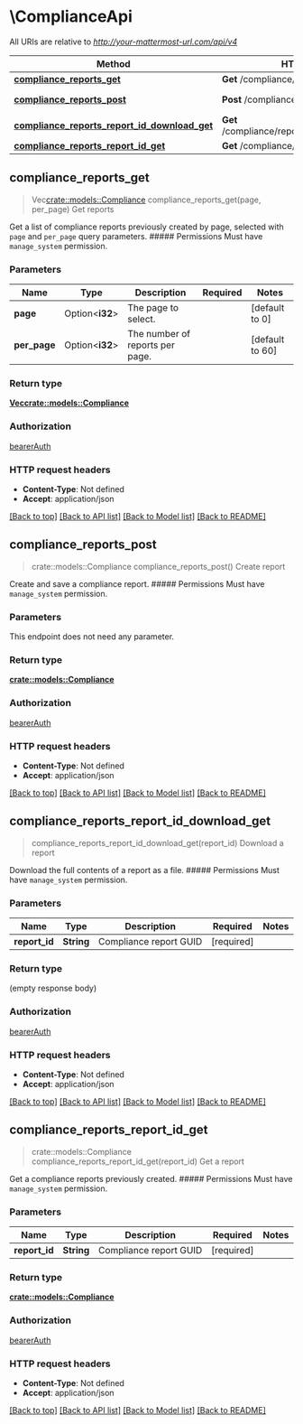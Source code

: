 # \ComplianceApi

All URIs are relative to *http://your-mattermost-url.com/api/v4*

Method | HTTP request | Description
------------- | ------------- | -------------
[**compliance_reports_get**](ComplianceApi.md#compliance_reports_get) | **Get** /compliance/reports | Get reports
[**compliance_reports_post**](ComplianceApi.md#compliance_reports_post) | **Post** /compliance/reports | Create report
[**compliance_reports_report_id_download_get**](ComplianceApi.md#compliance_reports_report_id_download_get) | **Get** /compliance/reports/{report_id}/download | Download a report
[**compliance_reports_report_id_get**](ComplianceApi.md#compliance_reports_report_id_get) | **Get** /compliance/reports/{report_id} | Get a report



## compliance_reports_get

> Vec<crate::models::Compliance> compliance_reports_get(page, per_page)
Get reports

Get a list of compliance reports previously created by page, selected with `page` and `per_page` query parameters. ##### Permissions Must have `manage_system` permission. 

### Parameters


Name | Type | Description  | Required | Notes
------------- | ------------- | ------------- | ------------- | -------------
**page** | Option<**i32**> | The page to select. |  |[default to 0]
**per_page** | Option<**i32**> | The number of reports per page. |  |[default to 60]

### Return type

[**Vec<crate::models::Compliance>**](Compliance.md)

### Authorization

[bearerAuth](../README.md#bearerAuth)

### HTTP request headers

- **Content-Type**: Not defined
- **Accept**: application/json

[[Back to top]](#) [[Back to API list]](../README.md#documentation-for-api-endpoints) [[Back to Model list]](../README.md#documentation-for-models) [[Back to README]](../README.md)


## compliance_reports_post

> crate::models::Compliance compliance_reports_post()
Create report

Create and save a compliance report. ##### Permissions Must have `manage_system` permission. 

### Parameters

This endpoint does not need any parameter.

### Return type

[**crate::models::Compliance**](Compliance.md)

### Authorization

[bearerAuth](../README.md#bearerAuth)

### HTTP request headers

- **Content-Type**: Not defined
- **Accept**: application/json

[[Back to top]](#) [[Back to API list]](../README.md#documentation-for-api-endpoints) [[Back to Model list]](../README.md#documentation-for-models) [[Back to README]](../README.md)


## compliance_reports_report_id_download_get

> compliance_reports_report_id_download_get(report_id)
Download a report

Download the full contents of a report as a file. ##### Permissions Must have `manage_system` permission. 

### Parameters


Name | Type | Description  | Required | Notes
------------- | ------------- | ------------- | ------------- | -------------
**report_id** | **String** | Compliance report GUID | [required] |

### Return type

 (empty response body)

### Authorization

[bearerAuth](../README.md#bearerAuth)

### HTTP request headers

- **Content-Type**: Not defined
- **Accept**: application/json

[[Back to top]](#) [[Back to API list]](../README.md#documentation-for-api-endpoints) [[Back to Model list]](../README.md#documentation-for-models) [[Back to README]](../README.md)


## compliance_reports_report_id_get

> crate::models::Compliance compliance_reports_report_id_get(report_id)
Get a report

Get a compliance reports previously created. ##### Permissions Must have `manage_system` permission. 

### Parameters


Name | Type | Description  | Required | Notes
------------- | ------------- | ------------- | ------------- | -------------
**report_id** | **String** | Compliance report GUID | [required] |

### Return type

[**crate::models::Compliance**](Compliance.md)

### Authorization

[bearerAuth](../README.md#bearerAuth)

### HTTP request headers

- **Content-Type**: Not defined
- **Accept**: application/json

[[Back to top]](#) [[Back to API list]](../README.md#documentation-for-api-endpoints) [[Back to Model list]](../README.md#documentation-for-models) [[Back to README]](../README.md)

